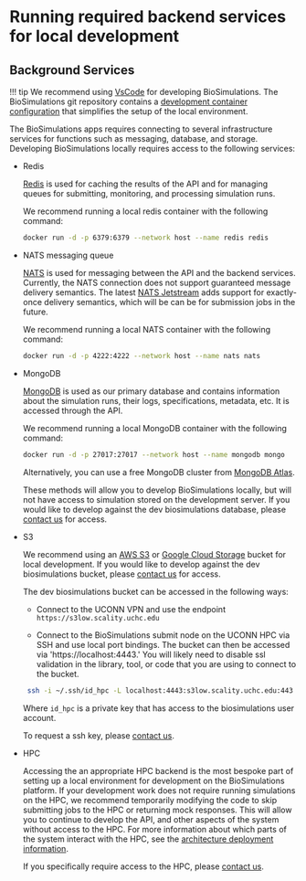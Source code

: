 # Running required backend services for local development

## Background Services

!!! tip 
    We recommend using [VsCode](https://code.visualstudio.com/) for developing BioSimulations. The BioSimulations git repository contains a [development container](https://code.visualstudio.com/docs/remote/containers) [configuration](https://github.com/biosimulations/biosimulations/blob/dev/.devcontainer/devcontainer.json) that simplifies the setup of the local environment.

The BioSimulations apps requires connecting to several infrastructure services for functions such as messaging, database, and storage. Developing BioSimulations locally requires access to the following services:

- Redis

    [Redis](https://redis.io/) is used for caching the results of the API and for managing queues for submitting, monitoring, and processing simulation runs.

    We recommend running a local redis container with the following command:

    ```bash
    docker run -d -p 6379:6379 --network host --name redis redis
    ```

- NATS messaging queue

    [NATS](https://docs.nats.io/) is used for messaging between the API and the backend services. Currently, the NATS connection does not support guaranteed message delivery semantics. The latest [NATS Jetstream](https://docs.nats.io/nats-concepts/jetstream) adds support for exactly-once delivery semantics, which will be can be for submission jobs in the future.

    We recommend running a local NATS container with the following command:

    ```bash
    docker run -d -p 4222:4222 --network host --name nats nats
    ```

- MongoDB

    [MongoDB](https://docs.mongodb.com/) is used as our primary database and contains information about the simulation runs, their logs, specifications, metadata, etc. It is accessed through the API.

    We recommend running a local MongoDB container with the following command:
    ```bash
    docker run -d -p 27017:27017 --network host --name mongodb mongo
    ```

    Alternatively, you can use a free MongoDB cluster from [MongoDB Atlas](https://www.mongodb.com/cloud/atlas/).

    These methods will allow you to develop BioSimulations locally, but will not have access to simulation stored on the development server. If you would like to develop against the dev biosimulations database, please [contact us](/about/contact/) for access.

- S3

    We recommend using an [AWS S3](https://aws.amazon.com/s3/) or [Google Cloud Storage](https://cloud.google.com/storage/) bucket for local development. If you would like to develop against the dev biosimulations bucket, please [contact us](/about/contact/) for access.

    The dev biosimulations bucket can be accessed in the following ways: 
    
    - Connect to the UCONN VPN and use the endpoint `https://s3low.scality.uchc.edu`

    - Connect to the BioSimulations submit node on the UCONN HPC via SSH and use local port bindings. The bucket can then be accessed via 'https://localhost:4443.' You will likely need to disable ssl validation in the library, tool, or code that you are using to connect to the bucket. 

    ```bash
     ssh -i ~/.ssh/id_hpc -L localhost:4443:s3low.scality.uchc.edu:443 crbmapi@biosim-submit-ext.cam.uchc.edu
    ```
     Where `id_hpc` is a private key that has access to the biosimulations user account. 

     To request a ssh key, please [contact us](/about/contact/).

- HPC
    
    Accessing the an appropriate HPC backend is the most bespoke part of setting up a local environment for development on the BioSimulations platform. If your development work does not require running simulations on the HPC, we recommend temporarily modifying the code to skip submitting jobs to the HPC or returning mock responses. This will allow you to continue to develop the API, and other aspects of the system without access to the HPC. For more information about which parts of the system interact with the HPC, see the [architecture deployment information](../architecture/deployment.md).

     If you specifically require access to the HPC, please [contact us](/about/contact/).


